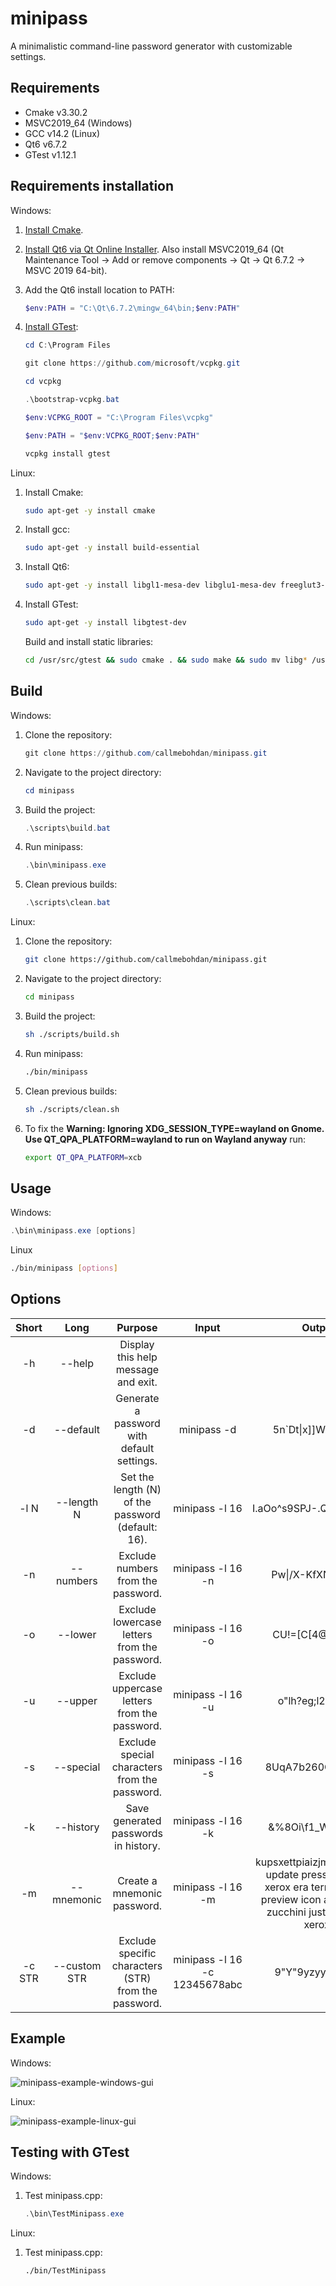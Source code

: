 # minipass

A minimalistic command-line password generator with customizable settings.

## Requirements

 - Cmake v3.30.2
 - MSVC2019_64 (Windows)
 - GCC v14.2 (Linux)
 - Qt6 v6.7.2
 - GTest v1.12.1

## Requirements installation

Windows:

1. [Install Cmake](https://cmake.org/download).

2. [Install Qt6 via Qt Online Installer](https://doc.qt.io/qt-6/qt-online-installation.html).
Also install MSVC2019_64 (Qt Maintenance Tool -> Add or remove components -> Qt -> Qt 6.7.2 -> MSVC 2019 64-bit).

3. Add the Qt6 install location to PATH:

    ```powershell
    $env:PATH = "C:\Qt\6.7.2\mingw_64\bin;$env:PATH"
    ```

4. [Install GTest](https://github.com/google/googletest/blob/main/googletest/README.md):

    ```powershell
    cd C:\Program Files
    ```
    
    ```powershell
    git clone https://github.com/microsoft/vcpkg.git
    ```
    
    ```powershell
    cd vcpkg
    ```

    ```powershell
    .\bootstrap-vcpkg.bat
    ```
    
    ```powershell
    $env:VCPKG_ROOT = "C:\Program Files\vcpkg"
    ```

    ```powershell
    $env:PATH = "$env:VCPKG_ROOT;$env:PATH"
    ```

    ```powershell
    vcpkg install gtest
    ```

Linux:

1. Install Cmake:

    ```bash
    sudo apt-get -y install cmake
    ```
  
2. Install gcc:

    ```bash
    sudo apt-get -y install build-essential
    ```

3. Install Qt6:

    ```bash
    sudo apt-get -y install libgl1-mesa-dev libglu1-mesa-dev freeglut3-dev mesa-common-dev qt6-base-dev qt6-base-dev-tools libxcb-cursor0
    ```

4. Install GTest:

    ```bash
    sudo apt-get -y install libgtest-dev
    ```

   Build and install static libraries:
   
    ```bash
    cd /usr/src/gtest && sudo cmake . && sudo make && sudo mv libg* /usr/lib/ && cd -
    ```

## Build

Windows:

1. Clone the repository:

    ```powershell
    git clone https://github.com/callmebohdan/minipass.git
    ```

2. Navigate to the project directory:

    ```powershell
    cd minipass
    ```

3. Build the project:

    ```powershell
    .\scripts\build.bat
    ```

4. Run minipass:

    ```powershell
    .\bin\minipass.exe
    ```

5. Clean previous builds:

    ```powershell
    .\scripts\clean.bat
    ```

Linux:

1. Clone the repository:

    ```bash
    git clone https://github.com/callmebohdan/minipass.git
    ```

2. Navigate to the project directory:

    ```bash
    cd minipass
    ```

3. Build the project:

    ```bash
    sh ./scripts/build.sh
    ```

4. Run minipass:

    ```bash
    ./bin/minipass
    ```

5. Clean previous builds:

    ```bash
    sh ./scripts/clean.sh
    ```

5. To fix the **Warning: Ignoring XDG_SESSION_TYPE=wayland on Gnome. Use QT_QPA_PLATFORM=wayland to run on Wayland anyway** run:

    ```bash
    export QT_QPA_PLATFORM=xcb
    ```

## Usage

Windows:

```powershell
.\bin\minipass.exe [options]
```

Linux

```bash
./bin/minipass [options]
```

## Options

| Short  | Long | Purpose | Input | Output |
|:------:|:------------:|:------:|:------:|:------:|
| -h     | --help       | Display this help message and exit.                 | 
| -d     | --default    | Generate a password with default settings.          | minipass -d | 5n\`Dt\|x\]\]WU1JHy> |
| -l N   | --length N   | Set the length (N) of the password (default: 16).   | minipass -l 16 | I.aOo^s9SPJ-.QI=9rolZJ^55 |
| -n     | --numbers    | Exclude numbers from the password.                  | minipass -l 16 -n | Pw\|/X-KfXNnF.o&m |
| -o     | --lower      | Exclude lowercase letters from the password.        | minipass -l 16 -o | CU!=[C[4@V_D\L\% |
| -u     | --upper      | Exclude uppercase letters from the password.        | minipass -l 16 -u | o"lh?eg;l2gb`3%. |
| -s     | --special    | Exclude special characters from the password.       | minipass -l 16 -s | 8UqA7b260Od9Zd7m |
| -k     | --history    | Save generated passwords in history.                | minipass -l 16 -k | &%8Oi\f1_W3bPw`@ |
| -m     | --mnemonic   | Create a mnemonic password.                         | minipass -l 16 -m | kupsxettpiaizjmx (kingdom update pressure study xerox era terminal type preview icon axis insight zucchini justice media xerox) |
| -c STR | --custom STR | Exclude specific characters (STR) from the password.| minipass -l 16 -c 12345678abc | 9"Y"9yzyy`"}~ZY~ |

## Example

Windows:

![minipass-example-windows-gui](assets/examples/windows/minipass-example-windows-gui.png)

Linux:

![minipass-example-linux-gui](assets/examples/linux/minipass-example-linux-gui.png)

## Testing with GTest

Windows:

1. Test minipass.cpp:
    ```powershell
    .\bin\TestMinipass.exe
    ```

Linux:

1. Test minipass.cpp:
    ```bash
    ./bin/TestMinipass
    ```
